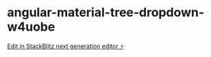 # angular-material-tree-dropdown-w4uobe

[Edit in StackBlitz next generation editor ⚡️](https://stackblitz.com/~/github.com/tungminhvu/angular-material-tree-dropdown-w4uobe)